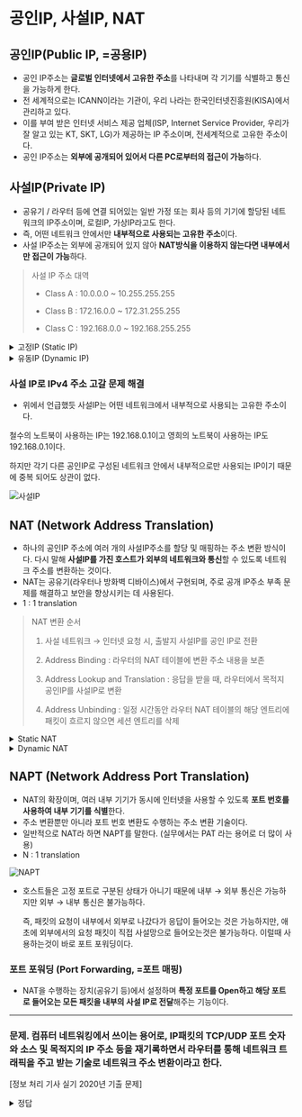 # 공인IP, 사설IP, NAT

## 공인IP(Public IP, =공용IP)

- 공인 IP주소는 **글로벌 인터넷에서 고유한 주소**를 나타내며 각 기기를 식별하고 통신을 가능하게 한다.
- 전 세계적으로는 ICANN이라는 기관이, 우리 나라는 한국인터넷진흥원(KISA)에서 관리하고 있다.
- 이를 부여 받은 인터넷 서비스 제공 업체(ISP, Internet Service Provider, 우리가 잘 알고 있는 KT, SKT, LG)가 제공하는 IP 주소이며, 전세계적으로 고유한 주소이다.
- 공인 IP주소는 **외부에 공개되어 있어서 다른 PC로부터의 접근이 가능**하다.

## 사설IP(Private IP)

- 공유기 / 라우터 등에 연결 되어있는 일반 가정 또는 회사 등의 기기에 할당된 네트워크의 IP주소이며, 로컬IP, 가상IP라고도 한다.
- 즉, 어떤 네트워크 안에서만 **내부적으로 사용되는 고유한 주소**이다.
- 사설 IP주소는 외부에 공개되어 있지 않아 **NAT방식을 이용하지 않는다면 내부에서만 접근이 가능**하다.

> 사설 IP 주소 대역
> 
> - Class A : 10.0.0.0 ~ 10.255.255.255
>   
> - Class B : 172.16.0.0 ~ 172.31.255.255
>   
> - Class C : 192.168.0.0 ~ 192.168.255.255
>   
<details>
  <summary>고정IP (Static IP)</summary>
  <div markdown="1">
    고정IP는 항상 <b>동일한 IP주소를 가지는 주소</b>로, 변경되지 않는다. 이것은 웹 서버, VPN서버, 네트워크 장비와 같은 항상 동일한 IP주소로 식별 되어야 할 때 사용된다. 공개 서비스 제공에 적합하다.
  </div>
</details>
<details>
  <summary>유동IP (Dynamic IP)</summary>
  <div markdown="1">
    유동IP는 <b>주기적으로 변경될 수 있는 주소</b>이다.<br>
    인터넷 사용자 모두에게 고정IP를 부여해 주기는 힘들기 때문에, 일정한 주기 또는 사용자들이 인터넷에 접속하는 순간마다 사용하고 있지 않은 IP 주소를 임시로 발급해준다. 대부분의 사용자는 유동IP를 사용한다.
  </div>
</details>

### 사설 IP로 IPv4 주소 고갈 문제 해결

- 위에서 언급했듯 사설IP는 어떤 네트워크에서 내부적으로 사용되는 고유한 주소이다.

철수의 노트북이 사용하는 IP는 192.168.0.1이고
영희의 노트북이 사용하는 IP도 192.168.0.1이다.

하지만 각기 다른 공인IP로 구성된 네트워크 안에서 내부적으로만 사용되는 IP이기 때문에 중복 되어도 상관이 없다.

![사설IP](https://github.com/hajaeryul/HJR_Board/assets/113097210/de6a9c41-da4b-4f36-8d2b-1d8f1e469fcb)

## NAT (Network Address Translation)

- 하나의 공인IP 주소에 여러 개의 사설IP주소를 할당 및 매핑하는 주소 변환 방식이다. 다시 말해 **사설IP를 가진 호스트가 외부의 네트워크와 통신**할 수 있도록 네트워크 주소를 변환하는 것이다.
- NAT는 공유기(라우터나 방화벽 디바이스)에서 구현되며, 주로 공개 IP주소 부족 문제를 해결하고 보안을 향상시키는 데 사용된다.
- 1 : 1 translation

> NAT 변환 순서
> 
> 1. 사설 네트워크 → 인터넷 요청 시, 출발지 사설IP를 공인 IP로 전환
>   
> 
> 2. Address Binding : 라우터의 NAT 테이블에 변환 주소 내용을 보존
>   
> 3. Address Lookup and Translation : 응답을 받을 때, 라우터에서 목적지 공인IP를 사설IP로 변환
>   
> 4. Address Unbinding : 일정 시간동안 라우터 NAT 테이블의 해당 엔트리에 패킷이 흐르지 않으면 세션 엔트리를 삭제
>   
<details>
  <summary>Static NAT</summary>
  <div markdown="1">
    하나의 사설IP와 공인IP를 1:1로 매핑
    NAT테이블이 사전에 생성
  </div>
</details>
<details>
  <summary>Dynamic NAT</summary>
  <div markdown="1">
    여러 개의 사설IP와 여러 개의 공인IP를 동적으로 N:M 매핑
    NAT테이블이 NAT 수행 시 생성
  </div>
</details>

## NAPT (Network Address Port Translation)

- NAT의 확장이며, 여러 내부 기기가 동시에 인터넷을 사용할 수 있도록 **포트 번호를 사용하여 내부 기기를 식별**한다.
- 주소 변환뿐만 아니라 포트 번호 변환도 수행하는 주소 변환 기술이다.
- 일반적으로 NAT라 하면 NAPT를 말한다. (실무에서는 PAT 라는 용어로 더 많이 사용)
- N : 1 translation

![NAPT](https://github.com/hajaeryul/HJR_Board/assets/113097210/230f1ef9-a7e0-4bb0-9a57-c6fb02f380f1)

- 호스트들은 고정 포트로 구분된 상태가 아니기 때문에 내부 → 외부 통신은 가능하지만 외부 → 내부 통신은 불가능하다.
  
  즉, 패킷의 요청이 내부에서 외부로 나갔다가 응답이 들어오는 것은 가능하지만, 애초에 외부에서의 요청 패킷이 직접 사설망으로 들어오는것은 불가능하다. 이럴때 사용하는것이 바로 포트 포워딩이다.
  

### 포트 포워딩 (Port Forwarding, =포트 매핑)

- NAT을 수행하는 장치(공유기 등)에서 설정하며 **특정 포트를 Open하고 해당 포트로 들어오는 모든 패킷을 내부의 사설 IP로 전달**해주는 기능이다.

---

### 문제. 컴퓨터 네트워킹에서 쓰이는 용어로, IP패킷의 TCP/UDP 포트 숫자와 소스 및 목적지의 IP 주소 등을 재기록하면서 라우터를 통해 네트워크 트래픽을 주고 받는 기술로 네트워크 주소 변환이라고 한다.

[정보 처리 기사 실기 2020년 기출 문제]

<details>
  <summary>정답</summary>
  <div markdown="1">
    NAT
  </div>
</details>

